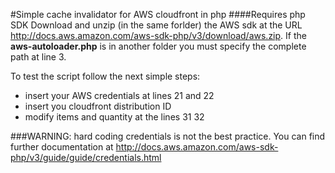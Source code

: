 #Simple cache invalidator for AWS cloudfront in php
####Requires php SDK
Download and unzip (in the same forlder) the AWS sdk at the URL http://docs.aws.amazon.com/aws-sdk-php/v3/download/aws.zip. If the **aws-autoloader.php** is in another folder you must specify the complete path at line 3.

To test the script follow the next simple steps:

- insert your AWS credentials at lines 21 and 22
- insert you cloudfront distribution ID
- modify items and quantity at the lines 31 32

###WARNING: hard coding credentials is not the best practice. 
You can find further documentation at http://docs.aws.amazon.com/aws-sdk-php/v3/guide/guide/credentials.html



